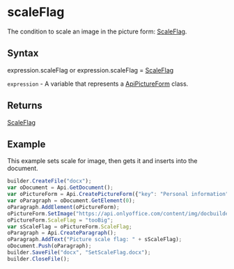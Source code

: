 # scaleFlag

The condition to scale an image in the picture form: [ScaleFlag](../../../Enumerations/ScaleFlag.md).

## Syntax

expression.scaleFlag or expression.scaleFlag = [ScaleFlag](../../../Enumerations/ScaleFlag.md)

`expression` - A variable that represents a [ApiPictureForm](../ApiPictureForm.md) class.

## Returns

[ScaleFlag](../../../Enumerations/ScaleFlag.md)

## Example

This example sets scale for image, then gets it and inserts into the document.

```javascript
builder.CreateFile("docx");
var oDocument = Api.GetDocument();
var oPictureForm = Api.CreatePictureForm({"key": "Personal information", "tip": "Upload your photo", "required": true, "placeholder": "Photo", "lockAspectRatio": true, "respectBorders": false, "shiftX": 50, "shiftY": 50});
var oParagraph = oDocument.GetElement(0);
oParagraph.AddElement(oPictureForm);
oPictureForm.SetImage("https://api.onlyoffice.com/content/img/docbuilder/examples/user-profile.png");
oPictureForm.ScaleFlag = "tooBig";
var sScaleFlag = oPictureForm.ScaleFlag;
oParagraph = Api.CreateParagraph();
oParagraph.AddText("Picture scale flag: " + sScaleFlag);
oDocument.Push(oParagraph);
builder.SaveFile("docx", "SetScaleFlag.docx");
builder.CloseFile();
```